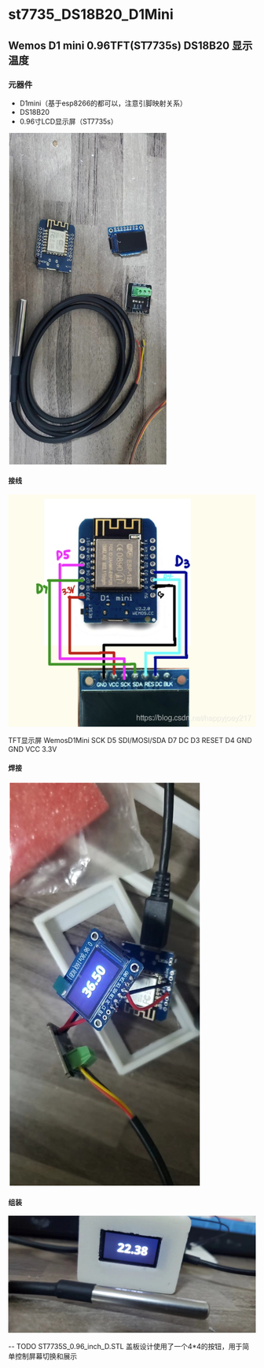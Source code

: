# st7735_DS18B20_D1Mini
## Wemos D1 mini  0.96TFT(ST7735s)  DS18B20 显示温度

### 元器件
- D1mini（基于esp8266的都可以，注意引脚映射关系）
- DS18B20
- 0.96寸LCD显示屏（ST7735s）

![image](https://github.com/jayxtt999/st7735_DS18B20_D1Mini/blob/master/img/07b81c6999b4126c604486af9b90637.jpg)


#### 接线

![image](https://github.com/jayxtt999/st7735_DS18B20_D1Mini/blob/master/img/20210131111430992.png)

TFT显示屏	WemosD1Mini
SCK	                D5
SDI/MOSI/SDA    	D7
DC	                D3
RESET	            D4
GND	                GND
VCC	                3.3V


#### 焊接
![image](https://github.com/jayxtt999/st7735_DS18B20_D1Mini/blob/master/img/d18f902fce01c8339be727ca01a3385.jpg)


#### 组装
![image](https://github.com/jayxtt999/st7735_DS18B20_D1Mini/blob/master/img/6e7b77afb6b9433e6f99f3214f813a0.jpg)

 -- TODO ST7735S_0.96_inch_D.STL 盖板设计使用了一个4*4的按钮，用于简单控制屏幕切换和展示
